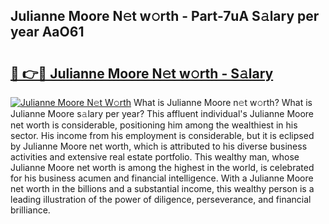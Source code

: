 ## Julianne Moore N𝚎t w𝚘rth - Part-7uA S𝚊lary per year AaO61

# <h2><a href="http://gc20fo.nevu.top/?p=Julianne+Moore">🔗 👉🔴 Julianne Moore N𝚎t w𝚘rth - S𝚊lary</a></h2>

[![Julianne Moore N𝚎t W𝚘rth](https://i.imgur.com/Oavwk0R.jpeg)](http://gc20fo.nevu.top/?p=Julianne+Moore)
What is Julianne Moore n𝚎t w𝚘rth? What is Julianne Moore s𝚊lary per year?
This affluent individual's Julianne Moore net worth is considerable, positioning him among the wealthiest in his sector. His income from his employment is considerable, but it is eclipsed by Julianne Moore net worth, which is attributed to his diverse business activities and extensive real estate portfolio. This wealthy man, whose Julianne Moore net worth is among the highest in the world, is celebrated for his business acumen and financial intelligence. With a Julianne Moore net worth in the billions and a substantial income, this wealthy person is a leading illustration of the power of diligence, perseverance, and financial brilliance.
